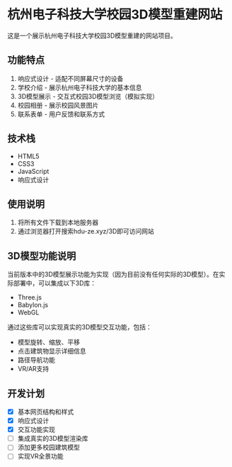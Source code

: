 # 杭州电子科技大学校园3D模型重建网站

这是一个展示杭州电子科技大学校园3D模型重建的网站项目。

## 功能特点

1. 响应式设计 - 适配不同屏幕尺寸的设备
2. 学校介绍 - 展示杭州电子科技大学的基本信息
3. 3D模型展示 - 交互式校园3D模型浏览（模拟实现）
4. 校园相册 - 展示校园风景图片
5. 联系表单 - 用户反馈和联系方式

## 技术栈

- HTML5
- CSS3
- JavaScript
- 响应式设计

## 使用说明

1. 将所有文件下载到本地服务器
2. 通过浏览器打开搜索hdu-ze.xyz/3D即可访问网站

## 3D模型功能说明

当前版本中的3D模型展示功能为实现（因为目前没有任何实际的3D模型）。在实际部署中，可以集成以下3D库：

- Three.js
- Babylon.js
- WebGL

通过这些库可以实现真实的3D模型交互功能，包括：
- 模型旋转、缩放、平移
- 点击建筑物显示详细信息
- 路径导航功能
- VR/AR支持

## 开发计划

- [x] 基本网页结构和样式
- [x] 响应式设计
- [x] 交互功能实现
- [ ] 集成真实的3D模型渲染库
- [ ] 添加更多校园建筑模型
- [ ] 实现VR全景功能

